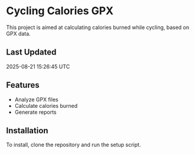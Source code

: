 # Cycling Calories GPX

This project is aimed at calculating calories burned while cycling, based on GPX data.

## Last Updated
2025-08-21 15:26:45 UTC

## Features
- Analyze GPX files
- Calculate calories burned
- Generate reports

## Installation
To install, clone the repository and run the setup script.